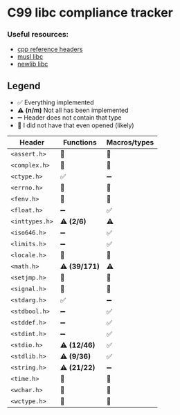 # C99 libc compliance tracker

### Useful resources:

- [cpp reference headers](https://en.cppreference.com/w/c/header)
- [musl libc](https://git.musl-libc.org/cgit/musl/tree/)
- [newlib libc](https://sourceware.org/git/?p=newlib-cygwin.git;a=tree)

## Legend

- ✅ Everything implemented
- ⚠️ **(n/m)** Not all has been implemented
- ➖ Header does not contain that type
- 🚫 I did not have that even opened (likely)

| Header         | Functions       | Macros/types |
|----------------|-----------------|--------------|
| `<assert.h>`   | 🚫              | 🚫           |
| `<complex.h>`  | 🚫              | 🚫           |
| `<ctype.h>`    | ✅               | ➖            |
| `<errno.h>`    | 🚫              | 🚫           |
| `<fenv.h>`     | 🚫              | 🚫           |
| `<float.h>`    | ➖               | ✅            |
| `<inttypes.h>` | ⚠️ **(2/6)**    | ⚠️           |
| `<iso646.h>`   | ➖               | ✅            |
| `<limits.h>`   | ➖               | ✅            |
| `<locale.h>`   | 🚫              | 🚫           |
| `<math.h>`     | ⚠️ **(39/171)** | ⚠️           |
| `<setjmp.h>`   | 🚫              | 🚫           |
| `<signal.h>`   | 🚫              | 🚫           |
| `<stdarg.h>`   | ✅               | ➖            |
| `<stdbool.h>`  | ➖               | ✅            |
| `<stddef.h>`   | ➖               | ✅            |
| `<stdint.h>`   | ➖               | ✅            |
| `<stdio.h>`    | ⚠️ **(12/46)**  | ✅            |
| `<stdlib.h>`   | ⚠️ **(9/36)**   | ✅            |
| `<string.h>`   | ⚠️ **(21/22)**  | ➖            |
| `<time.h>`     | 🚫              | 🚫           |
| `<wchar.h>`    | 🚫              | 🚫           |
| `<wctype.h>`   | 🚫              | 🚫           |
